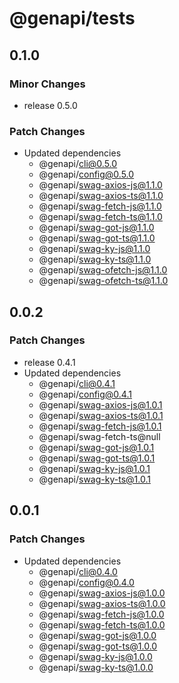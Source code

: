 # @genapi/tests

## 0.1.0

### Minor Changes

- release 0.5.0

### Patch Changes

- Updated dependencies
  - @genapi/cli@0.5.0
  - @genapi/config@0.5.0
  - @genapi/swag-axios-js@1.1.0
  - @genapi/swag-axios-ts@1.1.0
  - @genapi/swag-fetch-js@1.1.0
  - @genapi/swag-fetch-ts@1.1.0
  - @genapi/swag-got-js@1.1.0
  - @genapi/swag-got-ts@1.1.0
  - @genapi/swag-ky-js@1.1.0
  - @genapi/swag-ky-ts@1.1.0
  - @genapi/swag-ofetch-js@1.1.0
  - @genapi/swag-ofetch-ts@1.1.0

## 0.0.2

### Patch Changes

- release 0.4.1
- Updated dependencies
  - @genapi/cli@0.4.1
  - @genapi/config@0.4.1
  - @genapi/swag-axios-js@1.0.1
  - @genapi/swag-axios-ts@1.0.1
  - @genapi/swag-fetch-js@1.0.1
  - @genapi/swag-fetch-ts@null
  - @genapi/swag-got-js@1.0.1
  - @genapi/swag-got-ts@1.0.1
  - @genapi/swag-ky-js@1.0.1
  - @genapi/swag-ky-ts@1.0.1

## 0.0.1

### Patch Changes

- Updated dependencies
  - @genapi/cli@0.4.0
  - @genapi/config@0.4.0
  - @genapi/swag-axios-js@1.0.0
  - @genapi/swag-axios-ts@1.0.0
  - @genapi/swag-fetch-js@1.0.0
  - @genapi/swag-fetch-ts@1.0.0
  - @genapi/swag-got-js@1.0.0
  - @genapi/swag-got-ts@1.0.0
  - @genapi/swag-ky-js@1.0.0
  - @genapi/swag-ky-ts@1.0.0
